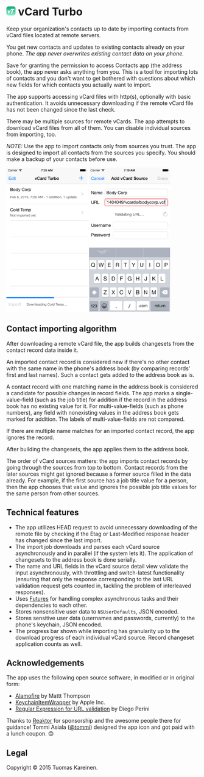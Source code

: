 # <a href="https://itunes.apple.com/fi/app/vcard-turbo/id961567696"><img src="Resources/vcard-turbo-rounded-24@2x.png?raw=true" width="24" height="24"></a> vCard Turbo

Keep your organization's contacts up to date by importing contacts
from vCard files located at remote servers.

You get new contacts and updates to existing contacts already on your
phone. _The app never overwrites existing contact data on your phone._

Save for granting the permission to access Contacts app (the address
book), the app never asks anything from you. This is a tool for
importing lots of contacts and you don't want to get bothered with
questions about which new fields for which contacts you actually want
to import.

The app supports accessing vCard files with http(s), optionally with
basic authentication. It avoids unnecessary downloading if the remote
vCard file has not been changed since the last check.

There may be multiple sources for remote vCards. The app attempts to
download vCard files from all of them. You can disable individual
sources from importing, too.

*NOTE:* Use the app to import contacts only from sources you
trust. The app is designed to import all contacts from the sources you
specify. You should make a backup of your contacts before use.

<img src="Resources/screenshot-importing-iphone5s.png?raw=true" width="213" height="378">
<img src="Resources/screenshot-add-source-iphone5s.png?raw=true" width="213" height="378">

## Contact importing algorithm

After downloading a remote vCard file, the app builds changesets from
the contact record data inside it.

An imported contact record is considered new if there's no other
contact with the same name in the phone's address book (by comparing
records' first and last names). Such a contact gets added to the
address book as is.

A contact record with one matching name in the address book is
considered a candidate for possible changes in record fields. The app
marks a single-value-field (such as the job title) for addition if the
record in the address book has no existing value for it. For
multi-value-fields (such as phone numbers), any field with nonexisting
values in the address book gets marked for addition. The labels of
multi-value-fields are not compared.

If there are multiple name matches for an imported contact record, the
app ignores the record.

After building the changesets, the app applies them to the address
book.

The order of vCard sources matters: the app imports contact records by
going through the sources from top to bottom. Contact records from the
later sources might get ignored because a former source filled in the
data already. For example, if the first source has a job title value
for a person, then the app chooses that value and ignores the possible
job title values for the same person from other sources.

## Technical features

* The app utilizes HEAD request to avoid unnecessary downloading of
  the remote file by checking if the Etag or Last-Modified response
  header has changed since the last import.
* The import job downloads and parses each vCard source asynchronously
  and in parallel (if the system lets it). The application of
  changesets to the address book is done serially.
* The name and URL fields in the vCard source detail view validate the
  input asynchronously, with throttling and switch-latest
  functionality (ensuring that only the response corresponding to the
  last URL validation request gets counted in, tackling the problem of
  interleaved responses).
* Uses [Futures](https://github.com/tkareine/ToyFuture) for handling
  complex asynchronous tasks and their dependencies to each other.
* Stores nonsensitive user data to `NSUserDefaults`, JSON encoded.
* Stores sensitive user data (usernames and passwords, currently) to
  the phone's keychain, JSON encoded.
* The progress bar shown while importing has granularity up to the
  download progress of each individual vCard source. Record changeset
  application counts as well.

## Acknowledgements

The app uses the following open source software, in modified or in
original form:

* [Alamofire](https://github.com/Alamofire/Alamofire) by Mattt
  Thompson
* [KeychainItemWrapper](https://developer.apple.com/library/ios/samplecode/GenericKeychain/Listings/Classes_KeychainItemWrapper_m.html)
  by Apple Inc.
* [Regular Expression for URL validation](https://gist.github.com/dperini/729294)
  by Diego Perini

Thanks to [Reaktor](http://reaktor.fi/) for sponsorship and the
awesome people there for guidance! Tommi Asiala
([@tommi](https://github.com/tommi)) designed the app icon and got
paid with a lunch coupon. 😊

## Legal

Copyright © 2015 Tuomas Kareinen.
